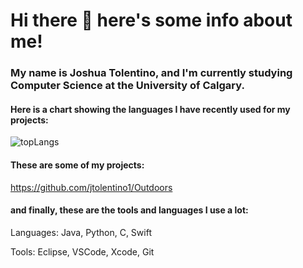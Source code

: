 # Hi there 👋 here's some info about me!

### My name is Joshua Tolentino, and I'm currently studying Computer Science at the University of Calgary.

#### Here is a chart showing the languages I have recently used for my projects:

![topLangs](https://github-readme-stats-ochre-zeta.vercel.app/api/top-langs/?username=jtolentino1&hide_title=true&card_width=500)

#### These are some of my projects:

https://github.com/jtolentino1/Outdoors

#### and finally, these are the tools and languages I use a lot:

Languages: Java, Python, C, Swift

Tools: Eclipse, VSCode, Xcode, Git
